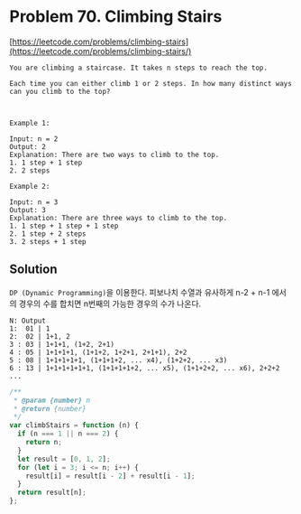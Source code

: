# Problem 70. Climbing Stairs

[https://leetcode.com/problems/climbing-stairs](https://leetcode.com/problems/climbing-stairs/)

```
You are climbing a staircase. It takes n steps to reach the top.

Each time you can either climb 1 or 2 steps. In how many distinct ways can you climb to the top?



Example 1:

Input: n = 2
Output: 2
Explanation: There are two ways to climb to the top.
1. 1 step + 1 step
2. 2 steps

Example 2:

Input: n = 3
Output: 3
Explanation: There are three ways to climb to the top.
1. 1 step + 1 step + 1 step
2. 1 step + 2 steps
3. 2 steps + 1 step
```

## Solution

`DP (Dynamic Programming)`을 이용한다. 피보나치 수열과 유사하게 n-2 + n-1 에서의 경우의 수를 합치면 n번째의 가능한 경우의 수가 나온다.

```
N: Output
1:  01 | 1
2:  02 | 1+1, 2
3 : 03 | 1+1+1, (1+2, 2+1)
4 : 05 | 1+1+1+1, (1+1+2, 1+2+1, 2+1+1), 2+2
5 : 08 | 1+1+1+1+1, (1+1+1+2, ... x4), (1+2+2, ... x3)
6 : 13 | 1+1+1+1+1+1, (1+1+1+1+2, ... x5), (1+1+2+2, ... x6), 2+2+2
...
```

```js
/**
 * @param {number} n
 * @return {number}
 */
var climbStairs = function (n) {
  if (n === 1 || n === 2) {
    return n;
  }
  let result = [0, 1, 2];
  for (let i = 3; i <= n; i++) {
    result[i] = result[i - 2] + result[i - 1];
  }
  return result[n];
};
```
